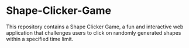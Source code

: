 # Shape-Clicker-Game
This repository contains a Shape Clicker Game, a fun and interactive web application that challenges users to click on randomly generated shapes within a specified time limit.
